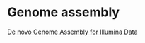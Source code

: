 # Genome assembly 
[De novo Genome Assembly for Illumina Data](https://www.melbournebioinformatics.org.au/tutorials/tutorials/assembly/assembly-protocol/)

